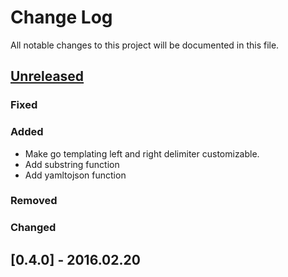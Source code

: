 # Change Log
All notable changes to this project will be documented in this file.

## [Unreleased][unreleased]
### Fixed

### Added
- Make go templating left and right delimiter customizable.
- Add substring function
- Add yamltojson function

### Removed

### Changed

## [0.4.0] - 2016.02.20

[unreleased]: https://github.com/gliderlabs/sigil/compare/v0.4.0...HEAD
